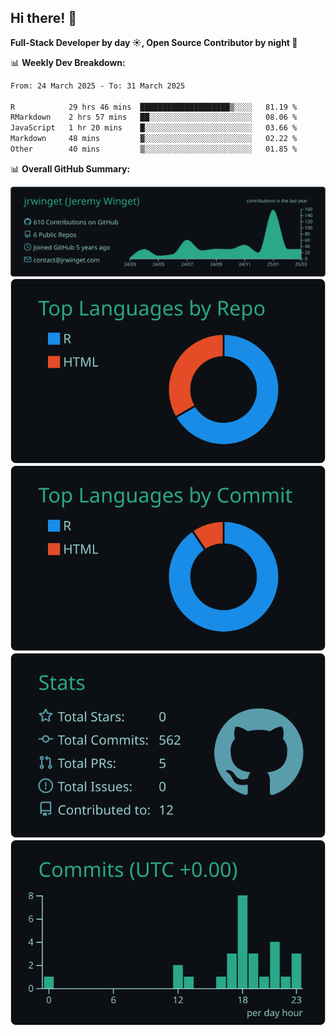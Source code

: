 ## Hi there! 👋

**Full-Stack Developer by day ☀️, Open Source Contributor by night 🌙**

📊 **Weekly Dev Breakdown:**
<!--START_SECTION:waka-->

```txt
From: 24 March 2025 - To: 31 March 2025

R            29 hrs 46 mins  ████████████████████▒░░░░   81.19 %
RMarkdown    2 hrs 57 mins   ██░░░░░░░░░░░░░░░░░░░░░░░   08.06 %
JavaScript   1 hr 20 mins    █░░░░░░░░░░░░░░░░░░░░░░░░   03.66 %
Markdown     48 mins         ▓░░░░░░░░░░░░░░░░░░░░░░░░   02.22 %
Other        40 mins         ▒░░░░░░░░░░░░░░░░░░░░░░░░   01.85 %
```

<!--END_SECTION:waka-->

📊 **Overall GitHub Summary:**

[![](https://raw.githubusercontent.com/jrwinget/jrwinget/main/profile-summary-card-output/gotham/0-profile-details.svg)](https://github.com/vn7n24fzkq/github-profile-summary-cards)
[![](https://raw.githubusercontent.com/jrwinget/jrwinget/main/profile-summary-card-output/gotham/1-repos-per-language.svg)](https://github.com/vn7n24fzkq/github-profile-summary-cards) [![](https://raw.githubusercontent.com/jrwinget/jrwinget/main/profile-summary-card-output/gotham/2-most-commit-language.svg)](https://github.com/vn7n24fzkq/github-profile-summary-cards)
[![](https://raw.githubusercontent.com/jrwinget/jrwinget/main/profile-summary-card-output/gotham/3-stats.svg)](https://github.com/vn7n24fzkq/github-profile-summary-cards) [![](https://raw.githubusercontent.com/jrwinget/jrwinget/main/profile-summary-card-output/gotham/4-productive-time.svg)](https://github.com/vn7n24fzkq/github-profile-summary-cards)

